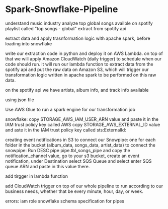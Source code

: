 # Spark-Snowflake-Pipeline

understand music industry
analyze top global songs availble on spotify playlist called "top songs - global"
extract from spotify api

extract data and apply trasnformation logic with apache spark, before loading into snowflake

write our extraction code in python and deploy it on AWS Lambda. on top of that we will apply Amazon CloudWatch (daily trigger) to schedule when our code should run. it will run our lambda function to extract data from the spotify api and put the raw data on Amazon S3, which will trigger our transformation logic written in apache spark to be performed on this raw data.



on the spotify api we have artists, album info, and track info available

using json file

Use AWS Glue to run a spark engine for our transformation job


snowflake:
copy STORAGE_AWS_IAM_USER_ARN value and paste it in the IAM trust policy key called AWS
copy STORAGE_AWS_EXTERNAL_ID value and aste it in the IAM trust policy key called sts:ExternalId:

creating event notifications in S3 to connect our Snowpipe: one for each folder in the bucket (album_data, songs_data, artist_data)
to connect the snowpipe: Run DESC pipe pipe.tbl_songs_pipe and copy the notification_channel value, go to your s3 bucket, create an event notification, under Destination select SQS Queue and select enter SQS queue ARN and paste in this value there.

add tirgger in lambda function

add CloudWatch trigger on top of our whole pipeline to run according to our business needs, whether that be every minute, hour, day, or week.

errors:
iam role
snowflake schema specification for pipes
